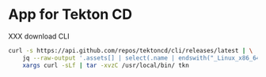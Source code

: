 # App for Tekton CD

XXX download CLI

```bash
curl -s https://api.github.com/repos/tektoncd/cli/releases/latest | \
    jq --raw-output '.assets[] | select(.name | endswith("_Linux_x86_64.tar.gz")) | .browser_download_url' | \
    xargs curl -sLf | tar -xvzC /usr/local/bin/ tkn
```
